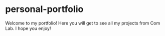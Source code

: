 # personal-portfolio

Welcome to my portfolio! Here you will get to see all my projects from Com Lab. I hope you enjoy!

